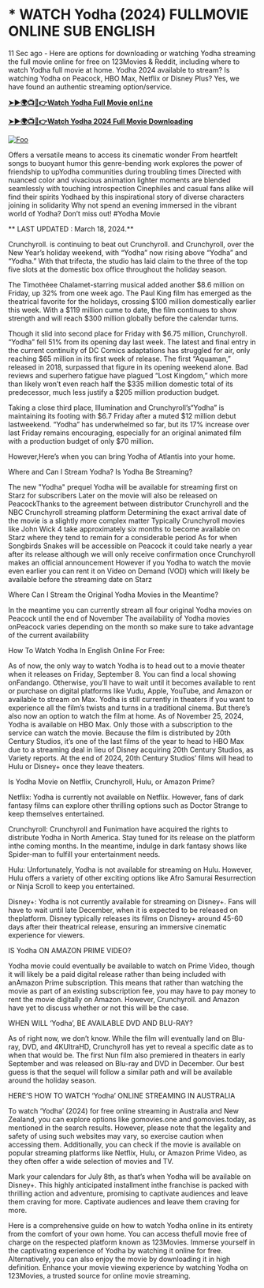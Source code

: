 # * WATCH Yodha (2024) FULLMOVIE ONLINE SUB ENGLISH

11 Sec ago - Here are options for downloading or watching Yodha streaming the full movie online for free on 123Movies & Reddit, including where to watch Yodha full movie at home. Yodha 2024 available to stream? Is watching Yodha on Peacock, HBO Max, Netflix or Disney Plus? Yes, we have found an authentic streaming option/service.


[**➤►🌍📺📱👉Watch Yodha Full Movie onl𝚒ne**](https://bit.ly/Yodha-2024-Full-Movie)

[**➤►🌍📺📱👉Watch Yodha 2024 Full Movie Downloading**](https://bit.ly/Yodha-2024-Full-Movie)

[![Foo](https://static.wixstatic.com/media/b249f9_adac8f70fb3f45b88691696c77de18f3~mv2.gif)](https://bit.ly/Yodha-2024-Full-Movie)


Offers a versatile means to access its cinematic wonder From heartfelt songs to buoyant humor this genre-bending work explores the power of friendship to upYodha communities during troubling times Directed with nuanced color and vivacious animation lighter moments are blended seamlessly with touching introspection Cinephiles and casual fans alike will find their spirits Yodhaed by this inspirational story of diverse characters joining in solidarity Why not spend an evening immersed in the vibrant world of Yodha? Don’t miss out! #Yodha Movie

** LAST UPDATED : March 18, 2024.**

Crunchyroll. is continuing to beat out Crunchyroll. and Crunchyroll, over the New Year’s holiday weekend, with “Yodha” now rising above “Yodha” and “Yodha.” With that trifecta, the studio has laid claim to the three of the top five slots at the domestic box office throughout the holiday season.

The Timothéee Chalamet-starring musical added another $8.6 million on Friday, up 32% from one week ago. The Paul King film has emerged as the theatrical favorite for the holidays, crossing $100 million domestically earlier this week. With a $119 million cume to date, the film continues to show strength and will reach $300 million globally before the calendar turns.

Though it slid into second place for Friday with $6.75 million, Crunchyroll. “Yodha” fell 51% from its opening day last week. The latest and final entry in the current continuity of DC Comics adaptations has struggled for air, only reaching $65 million in its first week of release. The first “Aquaman,” released in 2018, surpassed that figure in its opening weekend alone. Bad reviews and superhero fatigue have plagued “Lost Kingdom,” which more than likely won’t even reach half the $335 million domestic total of its predecessor, much less justify a $205 million production budget.

Taking a close third place, Illumination and Crunchyroll’s“Yodha” is maintaining its footing with $6.7 Friday after a muted $12 million debut lastweekend. “Yodha” has underwhelmed so far, but its 17% increase over last Friday remains encouraging, especially for an original animated film with a production budget of only $70 million.

However,Here’s when you can bring Yodha of Atlantis into your home.

Where and Can I Stream Yodha? Is Yodha Be Streaming?

The new "Yodha" prequel Yodha will be available for streaming first on Starz for subscribers Later on the movie will also be released on PeacockThanks to the agreement between distributor Crunchyroll and the NBC Crunchyroll streaming platform Determining the exact arrival date of the movie is a slightly more complex matter Typically Crunchyroll movies like John Wick 4 take approximately six months to become available on Starz where they tend to remain for a considerable period As for when Songbirds Snakes will be accessible on Peacock it could take nearly a year after its release although we will only receive confirmation once Crunchyroll makes an official announcement However if you Yodha to watch the movie even earlier you can rent it on Video on Demand (VOD) which will likely be available before the streaming date on Starz

Where Can I Stream the Original Yodha Movies in the Meantime?

In the meantime you can currently stream all four original Yodha movies on Peacock until the end of November The availability of Yodha movies onPeacock varies depending on the month so make sure to take advantage of the current availability

How To Watch Yodha In English Online For Free:

As of now, the only way to watch Yodha is to head out to a movie theater when it releases on Friday, September 8. You can find a local showing onFandango. Otherwise, you’ll have to wait until it becomes available to rent or purchase on digital platforms like Vudu, Apple, YouTube, and Amazon or available to stream on Max. Yodha is still currently in theaters if you want to experience all the film’s twists and turns in a traditional cinema. But there’s also now an option to watch the film at home. As of November 25, 2024, Yodha is available on HBO Max. Only those with a subscription to the service can watch the movie. Because the film is distributed by 20th Century Studios, it’s one of the last films of the year to head to HBO Max due to a streaming deal in lieu of Disney acquiring 20th Century Studios, as Variety reports. At the end of 2024, 20th Century Studios’ films will head to Hulu or Disney+ once they leave theaters.

Is Yodha Movie on Netflix, Crunchyroll, Hulu, or Amazon Prime?

Netflix: Yodha is currently not available on Netflix. However, fans of dark fantasy films can explore other thrilling options such as Doctor Strange to keep themselves entertained.

Crunchyroll: Crunchyroll and Funimation have acquired the rights to distribute Yodha in North America. Stay tuned for its release on the platform inthe coming months. In the meantime, indulge in dark fantasy shows like Spider-man to fulfill your entertainment needs.

Hulu: Unfortunately, Yodha is not available for streaming on Hulu. However, Hulu offers a variety of other exciting options like Afro Samurai Resurrection or Ninja Scroll to keep you entertained.

Disney+: Yodha is not currently available for streaming on Disney+. Fans will have to wait until late December, when it is expected to be released on theplatform. Disney typically releases its films on Disney+ around 45-60 days after their theatrical release, ensuring an immersive cinematic experience for viewers.

IS Yodha ON AMAZON PRIME VIDEO?

Yodha movie could eventually be available to watch on Prime Video, though it will likely be a paid digital release rather than being included with anAmazon Prime subscription. This means that rather than watching the movie as part of an existing subscription fee, you may have to pay money to rent the movie digitally on Amazon. However, Crunchyroll. and Amazon have yet to discuss whether or not this will be the case.

WHEN WILL ‘Yodha’, BE AVAILABLE DVD AND BLU-RAY?

As of right now, we don’t know. While the film will eventually land on Blu-ray, DVD, and 4KUltraHD, Crunchyroll has yet to reveal a specific date as to when that would be. The first Nun film also premiered in theaters in early September and was released on Blu-ray and DVD in December. Our best guess is that the sequel will follow a similar path and will be available around the holiday season.

HERE’S HOW TO WATCH ‘Yodha’ ONLINE STREAMING IN AUSTRALIA

To watch ‘Yodha’ (2024) for free online streaming in Australia and New Zealand, you can explore options like gomovies.one and gomovies.today, as mentioned in the search results. However, please note that the legality and safety of using such websites may vary, so exercise caution when accessing them. Additionally, you can check if the movie is available on popular streaming platforms like Netflix, Hulu, or Amazon Prime Video, as they often offer a wide selection of movies and TV.

Mark your calendars for July 8th, as that’s when Yodha will be available on Disney+. This highly anticipated installment inthe franchise is packed with thrilling action and adventure, promising to captivate audiences and leave them craving for more. Captivate audiences and leave them craving for more.

Here is a comprehensive guide on how to watch Yodha online in its entirety from the comfort of your own home. You can access thefull movie free of charge on the respected platform known as 123Movies. Immerse yourself in the captivating experience of Yodha by watching it online for free. Alternatively, you can also enjoy the movie by downloading it in high definition. Enhance your movie viewing experience by watching Yodha on 123Movies, a trusted source for online movie streaming.
